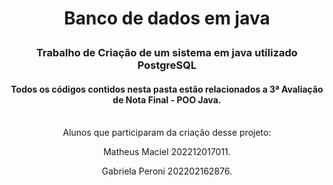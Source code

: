  #  <p align="center">Banco de dados em java

### <p align="center">Trabalho de Criação de um sistema em java utilizado PostgreSQL </p>

#### <p align="center">Todos os códigos contidos nesta pasta estão relacionados a 3ª Avaliação de Nota Final - POO Java.<br> <br> 

<p align="center">Alunos que participaram da criação desse projeto:<br> 

<p align="center">Matheus Maciel 202212017011.<br> 

<p align="center">Gabriela Peroni 202202162876.<br> 
